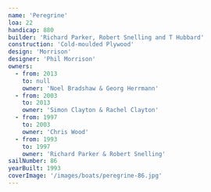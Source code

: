 ```yaml
---
name: 'Peregrine'
loa: 22
handicap: 880
builder: 'Richard Parker, Robert Snelling and T Hubbard'
construction: 'Cold-moulded Plywood'
design: 'Morrison'
designer: 'Phil Morrison'
owners:
  - from: 2013
    to: null
    owner: 'Noel Bradshaw & Georg Herrmann'
  - from: 2003
    to: 2013
    owner: 'Simon Clayton & Rachel Clayton'
  - from: 1997
    to: 2003
    owner: 'Chris Wood'
  - from: 1993
    to: 1997
    owner: 'Richard Parker & Robert Snelling'
sailNumber: 86
yearBuilt: 1993
coverImage: '/images/boats/peregrine-86.jpg'
---
```

